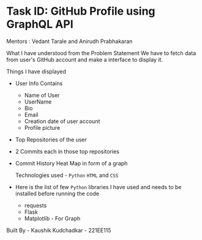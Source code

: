 # Task ID: GitHub Profile using GraphQL API

Mentors : Vedant Tarale and Anirudh Prabhakaran 

What I have understood from the Problem Statement 
We have to fetch data from user's GitHub account and make a interface to display it.

Things I have displayed 
* User Info
  Contains
  * Name of User
  * UserName
  * Bio
  * Email
  * Creation date of user account
  * Profile picture
* Top Repositories of the user
* 2 Commits each in those top repositories
* Commit History Heat Map in form of a graph


  Technologies used - `Python` `HTML` and `CSS`

* Here is the list of few `Python` libraries I have used and needs to be installed before running the code
    * requests
    * Flask
    * Matplotlib - For Graph
 
Built By - Kaushik Kudchadkar - 221EE115
